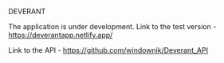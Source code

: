DEVERANT

The application is under development.
Link to the test version - https://deverantapp.netlify.app/

Link to the API - https://github.com/windownik/Deverant_API
